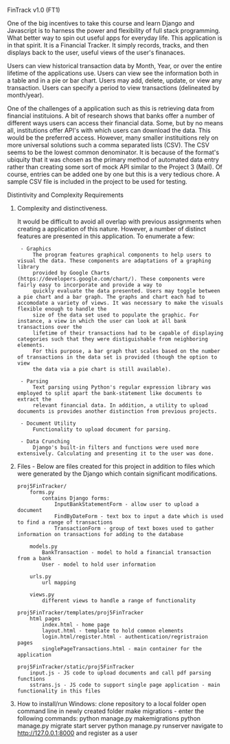 FinTrack v1.0 (FT1)

One of the big incentives to take this course and learn Django and Javascript is to harness the power and flexibility of full stack programming. 
What better way to spin out useful apps for everyday life. This application is in that spirit. It is a Financial Tracker. It simply records, tracks,
and then displays back to the user, useful views of the user's finanaces. 

Users can view historical transaction data by Month, Year, or over the entire lifetime of the applications use. Users can view see the information both
in a table and in a pie or bar chart. Users may add, delete, update, or view any transaction. Users can specify a period to view transactions (delineated by month/year).

One of the challenges of a application such as this is retrieving data from financial instituions. A bit of research shows that banks offer a number of different ways users
can access their financial data. Some, but by no means all, institutions offer API's with which users can download the data. This would be the preferred access. However, many 
smaller instituitions rely on more universal solutions such a comma separated lists (CSV). The CSV seems to be the lowest common denominator. It is because of the format's ubiquity
that it was chosen as the primary method of automated data entry rather than creating some sort of mock API similar to the Project 3 (Mail). Of course, entries can be added one by 
one but this is a very tedious chore. A sample CSV file is included in the project to be used for testing.


Distintivity and Complexity Requirements


1. Complexity and distinctiveness. 

	It would be difficult to avoid all overlap with previous assignments when creating a application of this nature. However, a number of distinct 
	features are presented in this application. To enumerate a few:
		
		- Graphics 
			The program features graphical components to help users to visual the data. These components are adaptations of a graphing library 
			provided by Google Charts (https://developers.google.com/chart/). These components were fairly easy to incorporate and provide a way to
			quickly evaluate the data presented. Users may toggle between a pie chart and a bar graph. The graphs and chart each had to accomodate a variety of views. It was necessary to make the visuals flexible enough to handle the 
			size of the data set used to populate the graphic. For instance, a view in which the user can look at all bank transactions over the 
			lifetime of their transactions had to be capable of displaying categories such that they were distiguishable from neighboring elements.
			For this purpose, a bar graph that scales based on the number of transactions in the data set is provided (though the option to view 
			the data via a pie chart is still available).
			
		- Parsing
			Text parsing using Python's regular expression library was employed to split apart the bank-statement like documents to extract the 
			relevant financial data. In addition, a utility to upload documents is provides another distinction from previous projects.
			
		- Document Utility
			Functionality to upload document for parsing.
			
		- Data Crunching
			Django's built-in filters and functions were used more extensively. Calculating and presenting it to the user was done.

2. 	Files - Below are files created for this project in addition to files which were generated by the Django which contain significant
	modifications.
	
		proj5FinTracker/
			forms.py
				contains Django forms:
					InputBankStatementForm - allow user to upload a document
					FindByDateForm - text box to input a date which is used to find a range of transactions
					TransactionForm - group of text boxes used to gather information on transactions for adding to the database
				
			models.py	
				BankTransaction - model to hold a financial transaction from a bank
				User - model to hold user information
			
			urls.py
				url mapping
			
			views.py
				different views to handle a range of functionality
			
		proj5FinTracker/templates/proj5FinTracker
			html pages
				index.html - home page
				layout.html - template to hold common elements
				login.html/register.html - authentication/regristraion pages
				singlePageTransactions.html - main container for the application
			
		proj5FinTracker/static/proj5FinTracker
			input.js - JS code to upload documents and call pdf parsing functions
			sstrans.js - JS code to support single page application - main functionality in this files
				
3. How to install/run
	Windows:
	clone repository to a local folder
	open command line in newly created folder
	make migrations - enter the following commands:
		python manage.py makemigrations
		python manage.py migrate
	start server
		python manage.py runserver
	navigate to http://127.0.0.1:8000 and register as a user
		
				
		
		

	
 
		